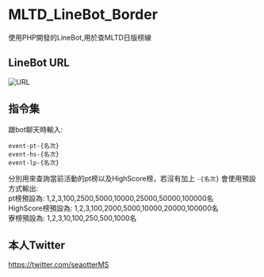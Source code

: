# MLTD_LineBot_Border
 使用PHP開發的LineBot,用於查MLTD日版榜線

## LineBot URL
![URL](https://github.com/peter910820/MLTD_LineBot_Border/blob/main/QRcode.png)

## 指令集

跟bot聊天時輸入:
```console
event-pt-{名次}
event-hs-{名次}
event-lp-{名次}
```
分別用來查詢當前活動的pt榜以及HighScore榜，若沒有加上 `-{名次}` 會使用預設方式輸出:  
pt榜預設為: 1,2,3,100,2500,5000,10000,25000,50000,100000名  
HighScore榜預設為: 1,2,3,100,2000,5000,10000,20000,100000名  
寮榜預設為: 1,2,3,10,100,250,500,1000名

## 本人Twitter

https://twitter.com/seaotterMS